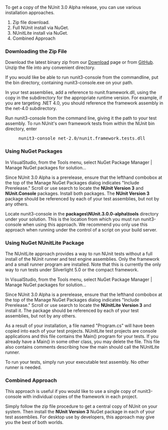 <p>To get a copy of the NUnit 3.0 Alpha release, you can use various installation approaches.

<ol>
  <li>Zip file download.
  <li>Full NUnit install via NuGet.
  <li>NUnitLite install via NuGet.
  <li>Combined Approach
</ol>

<h3>Downloading the Zip File</h3>

<p>Download the latest binary zip from our <a href="http://nunit.org/index.php?p=download">Download</a> page or from <a href="https://github.com/nunit/nunit/releases">GitHub</a>. Unzip the file into any convenient directory.</p>

<p>If you would like be able to run nunit3-console from the commandline, put the bin directory, containing nunit3-console.exe on your path.</p>

<p>In your test assemblies, add a reference to nunit.framework.dll, using the copy in the subdirectory for the appropriate runtime version. For example, if you are targeting .NET 4.0, you should reference the framework assembly in the net-4.0 subdirectory.</p>

<p>Run nunit3-console from the  command line, giving it the path to your test assembly. To run NUnit's own framework tests from within the NUnit bin directory, enter</p>
<pre>
     nunit3-console net-2.0/nunit.framework.tests.dll
</pre>

<h3>Using NuGet Packages</h3>

<p>In VisualStudio, from the Tools menu, select NuGet Package Manager | Manage NuGet packages for solution...</p>

<p>Since NUnit 3.0 Alpha is a prerelease, ensure that the lefthand combobox at the top of the Manage NuGet Packages dialog indicates "Include Prerelease." Scroll or use search to locate the <b>NUnit Version 3</b> and <b>NUnit.Console</b> packages. Install both packages. The <b>NUnit Version 3</b> package should be referenced by each of your test assemblies, but not by any others.</p>

<p>Locate nunit3-console in the <b>packages\NUnit.3.0.0-alpha\tools</b> directory under your solution. This is the location from which you must run nunit3-console when using this approach. We recommend you only use this approach when running under the control of a script on your build server.</p>

<h3>Using NuGet NUnitLite Package</h3>

<p>The NUnitLite approach provides a way to run NUnit tests without a full install of the NUnit runner and test engine assemblies. Only the framework and a small runner program are installed. Note that this is currently the only way to run tests under Silverlight 5.0 or the compact framework.

<p>In VisualStudio, from the Tools menu, select NuGet Package Manager | Manage NuGet packages for solution...</p>

<p>Since NUnit 3.0 Alpha is a prerelease, ensure that the lefthand combobox at the top of the Manage NuGet Packages dialog indicates "Include Prerelease." Scroll or use search to locate the <b>NUnitLite Version 3</b> and install it. The package should be referenced by each of your test assemblies, but not by any others.</p>

<p>As a result of your installation, a file named "Program.cs" will have been copied into each of your test projects. NUnitLite test projects are console applications and this file contains the Main() program for your tests. If you already have a Main() in some other class, you may delete the file. This file also contains comments describing how the main should call the NUnitLite runner.</p>

<p>To run your tests, simply run your executable test assembly. No other runner is needed.</p>

<h3>Combined Approach</h3>

<p>This approach is useful if you would like to use a single copy of nunit3-console with individual copies of the framework in each project.</p>

<p>Simply follow the zip file procedure to get a central copy of NUnit on your system. Then install the <b>NUnit Version 3</b> NuGet package in each of your test assemblies. For desktop use by developers, this approach may give you the best of both worlds.</p>
